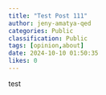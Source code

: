 ```yaml
---
title: "Test Post 111"
author: jeny-amatya-qed
categories: Public
classification: Public
tags: [opinion,about]
date: 2024-10-10 01:50:35 
likes: 0
---
```


test